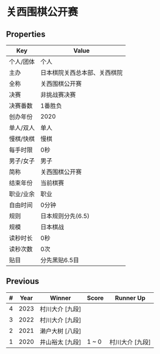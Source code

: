 # 关西围棋公开赛

## Properties

| Key | Value |
| --- | ----- |
| 个人/团体 | 个人 |
| 主办 | 日本棋院关西总本部、关西棋院 |
| 全称 | 关西围棋公开赛 |
| 决赛 | 非挑战赛决赛 |
| 决赛番数 | 1番胜负 |
| 创办年份 | 2020 |
| 单人/双人 | 单人 |
| 慢棋/快棋 | 慢棋 |
| 每手时限 | 0秒 |
| 男子/女子 | 男子 |
| 简称 | 关西围棋公开赛 |
| 结束年份 | 当前棋赛 |
| 职业/业余 | 职业 |
| 自由时间 | 0分钟 |
| 规则 | 日本规则分先(6.5) |
| 规模 | 日本棋战 |
| 读秒时长 | 0秒 |
| 读秒次数 | 0次 |
| 贴目 | 分先黑贴6.5目 |

## Previous

| # | Year | Winner | Score | Runner Up |
| --- | --- | --- | --- | --- |
| 4 | 2023 | 村川大介 [九段] |  |  |
| 3 | 2022 | 村川大介 [九段] |  |  |
| 2 | 2021 | 濑户大树 [八段] |  |  |
| 1 | 2020 | 井山裕太 [九段] | 1 ~ 0 | 村川大介 [九段] |

